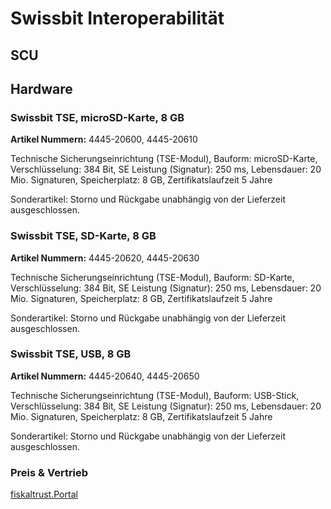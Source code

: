 # Swissbit Interoperabilität

## SCU



## Hardware

### Swissbit TSE, microSD-Karte, 8 GB

**Artikel Nummern:** 4445-20600, 4445-20610

Technische Sicherungseinrichtung (TSE-Modul), Bauform: microSD-Karte, Verschlüsselung: 384 Bit, SE Leistung (Signatur): 250 ms, Lebensdauer: 20 Mio. Signaturen, Speicherplatz: 8 GB, Zertifikatslaufzeit 5 Jahre

Sonderartikel: Storno und Rückgabe unabhängig von der Lieferzeit ausgeschlossen.



### Swissbit TSE, SD-Karte, 8 GB

**Artikel Nummern:** 4445-20620, 4445-20630

Technische Sicherungseinrichtung (TSE-Modul), Bauform: SD-Karte, Verschlüsselung: 384 Bit, SE Leistung (Signatur): 250 ms, Lebensdauer: 20 Mio. Signaturen, Speicherplatz: 8 GB, Zertifikatslaufzeit 5 Jahre

Sonderartikel: Storno und Rückgabe unabhängig von der Lieferzeit ausgeschlossen.



### Swissbit TSE, USB, 8 GB

**Artikel Nummern:** 4445-20640, 4445-20650

Technische Sicherungseinrichtung (TSE-Modul), Bauform: USB-Stick, Verschlüsselung: 384 Bit, SE Leistung (Signatur): 250 ms, Lebensdauer: 20 Mio. Signaturen, Speicherplatz: 8 GB, Zertifikatslaufzeit 5 Jahre

Sonderartikel: Storno und Rückgabe unabhängig von der Lieferzeit ausgeschlossen.



### Preis & Vertrieb

[fiskaltrust.Portal](https://portal.fiskaltrust.de)